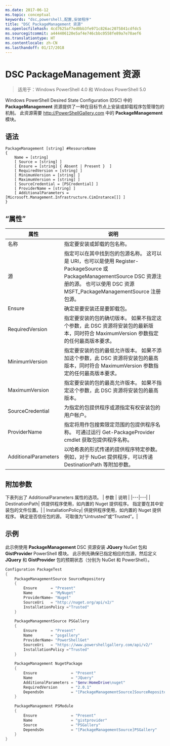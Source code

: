 ```yaml
---
ms.date: 2017-06-12
ms.topic: conceptual
keywords: "dsc,powershell,配置,安装程序"
title: "DSC PackageManagement 资源"
ms.openlocfilehash: 4cd7625af7ed0bb3fe971c826ac2075841cdfdc5
ms.sourcegitcommit: a444406120e5af4e746cbbc0558fe89a7e78aef6
ms.translationtype: HT
ms.contentlocale: zh-CN
ms.lasthandoff: 01/17/2018
---
```

# <a name="dsc-packagemanagement-resource"></a>DSC PackageManagement 资源

> 适用于：Windows PowerShell 4.0 和 Windows PowerShell 5.0

Windows PowerShell Desired State Configuration (DSC) 中的 **PackageManagement** 资源提供了一种在目标节点上安装或卸载程序包管理包的机制。 此资源需要 http://PowerShellGallery.com 中的 **PackageManagement** 模块。

## <a name="syntax"></a>语法

```
PackageManagement [string] #ResourceName
{
    Name = [string]
    [ Source = [string] ]
    [ Ensure = [string] { Absent | Present }  ]
    [ RequiredVersion = [string] ]
    [ MinimumVersion = [string] ]
    [ MaximumVersion = [string] ]
    [ SourceCredential = [PSCredential] ]
    [ ProviderName = [string] ]
    [ AdditionalParameters = [Microsoft.Management.Infrastructure.CimInstance[]] ]
}
```

## <a name="properties"></a>“属性”
|  属性  |  说明   | 
|---|---| 
| 名称| 指定要安装或卸载的包名称。| 
| 源| 指定可以在其中找到包的包源名称。 这可以是 URI，也可以是使用 Register-PackageSource 或 PackageManagementSource DSC 资源注册的源。 也可以使用 DSC 资源 MSFT_PackageManagementSource 注册包源。| 
| Ensure| 确定是要安装还是要卸载包。| 
| RequiredVersion| 指定要安装的包的确切版本。 如果不指定这个参数，此 DSC 资源将安装包的最新版本，同时符合 MaximumVersion 参数指定的任何最高版本要求。| 
| MinimumVersion| 指定要安装的包的最低允许版本。 如果不添加这个参数，此 DSC 资源将安装包的最高版本，同时符合 MaximumVersion 参数指定的任何最高版本要求。| 
| MaximumVersion| 指定要安装的包的最高允许版本。 如果不指定这个参数，此 DSC 资源将安装包的最高版本。| 
| SourceCredential | 为指定的包提供程序或源指定有权安装包的用户帐户。| 
| ProviderName| 指定将用作包搜索限定范围的包提供程序名称。 可通过运行 Get-PackageProvider cmdlet 获取包提供程序名称。| 
| AdditionalParameters| 以哈希表的形式传递的提供程序特定参数。 例如，对于 NuGet 提供程序，可以传递 DestinationPath 等附加参数。| 

## <a name="additional-parameters"></a>附加参数
下表列出了 AdditionalParameters 属性的选项。
|  参数  | 说明   | 
|---|---|
| DestinationPath| 供提供程序使用，如内置的 Nuget 提供程序。 指定要在其中安装包的文件位置。|
| InstallationPolicy| 供提供程序使用，如内置的 Nuget 提供程序。 确定是否信任包的源。 可取值为“Untrusted”或“Trusted”。|

## <a name="example"></a>示例

此示例使用 **PackageManagement** DSC 资源安装 **JQuery** NuGet 包和 **GistProvider** PowerShell 模块。 此示例先确保已指定相应的包源，然后定义 **JQuery** 和 **GistProvider** 包的预期状态（分别为 NuGet 和 PowerShell）。

```powershell
Configuration PackageTest
{    
    PackageManagementSource SourceRepository 
    { 
        Ensure      = "Present" 
        Name        = "MyNuget" 
        ProviderName= "Nuget" 
        SourceUri   = "http://nuget.org/api/v2/"   
        InstallationPolicy ="Trusted" 
    }    
    
    PackageManagementSource PSGallery 
    { 
        Ensure      = "Present" 
        Name        = "psgallery" 
        ProviderName= "PowerShellGet" 
        SourceUri   = "https://www.powershellgallery.com/api/v2/"   
        InstallationPolicy ="Trusted" 
    } 
          
    PackageManagement NugetPackage 
    { 
        Ensure               = "Present"  
        Name                 = "JQuery"
        AdditionalParameters = "$env:HomeDrive\nuget"
        RequiredVersion      = "2.0.1" 
        DependsOn            = "[PackageManagementSource]SourceRepository" 
    }
    
    PackageManagement PSModule 
    { 
        Ensure               = "Present"  
        Name                 = "gistprovider"
        Source               = "PSGallery"
        DependsOn            = "[PackageManagementSource]PSGallery" 
    }
}
```

